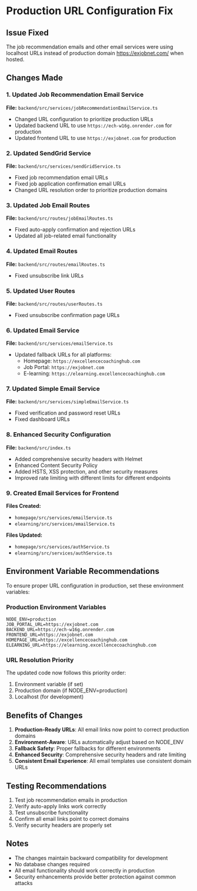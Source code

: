 # Production URL Configuration Fix

## Issue Fixed
The job recommendation emails and other email services were using localhost URLs instead of production domain https://exjobnet.com/ when hosted.

## Changes Made

### 1. Updated Job Recommendation Email Service
**File:** `backend/src/services/jobRecommendationEmailService.ts`
- Changed URL configuration to prioritize production URLs
- Updated backend URL to use `https://ech-w16g.onrender.com` for production
- Updated frontend URL to use `https://exjobnet.com` for production

### 2. Updated SendGrid Service
**File:** `backend/src/services/sendGridService.ts`
- Fixed job recommendation email URLs
- Fixed job application confirmation email URLs
- Changed URL resolution order to prioritize production domains

### 3. Updated Job Email Routes
**File:** `backend/src/routes/jobEmailRoutes.ts`
- Fixed auto-apply confirmation and rejection URLs
- Updated all job-related email functionality

### 4. Updated Email Routes
**File:** `backend/src/routes/emailRoutes.ts`
- Fixed unsubscribe link URLs

### 5. Updated User Routes
**File:** `backend/src/routes/userRoutes.ts`
- Fixed unsubscribe confirmation page URLs

### 6. Updated Email Service
**File:** `backend/src/services/emailService.ts`
- Updated fallback URLs for all platforms:
  - Homepage: `https://excellencecoachinghub.com`
  - Job Portal: `https://exjobnet.com`
  - E-learning: `https://elearning.excellencecoachinghub.com`

### 7. Updated Simple Email Service
**File:** `backend/src/services/simpleEmailService.ts`
- Fixed verification and password reset URLs
- Fixed dashboard URLs

### 8. Enhanced Security Configuration
**File:** `backend/src/index.ts`
- Added comprehensive security headers with Helmet
- Enhanced Content Security Policy
- Added HSTS, XSS protection, and other security measures
- Improved rate limiting with different limits for different endpoints

### 9. Created Email Services for Frontend
**Files Created:**
- `homepage/src/services/emailService.ts`
- `elearning/src/services/emailService.ts`

**Files Updated:**
- `homepage/src/services/authService.ts`
- `elearning/src/services/authService.ts`

## Environment Variable Recommendations

To ensure proper URL configuration in production, set these environment variables:

### Production Environment Variables
```env
NODE_ENV=production
JOB_PORTAL_URL=https://exjobnet.com
BACKEND_URL=https://ech-w16g.onrender.com
FRONTEND_URL=https://exjobnet.com
HOMEPAGE_URL=https://excellencecoachinghub.com
ELEARNING_URL=https://elearning.excellencecoachinghub.com
```

### URL Resolution Priority
The updated code now follows this priority order:
1. Environment variable (if set)
2. Production domain (if NODE_ENV=production)
3. Localhost (for development)

## Benefits of Changes

1. **Production-Ready URLs**: All email links now point to correct production domains
2. **Environment-Aware**: URLs automatically adjust based on NODE_ENV
3. **Fallback Safety**: Proper fallbacks for different environments
4. **Enhanced Security**: Comprehensive security headers and rate limiting
5. **Consistent Email Experience**: All email templates use consistent domain URLs

## Testing Recommendations

1. Test job recommendation emails in production
2. Verify auto-apply links work correctly
3. Test unsubscribe functionality
4. Confirm all email links point to correct domains
5. Verify security headers are properly set

## Notes

- The changes maintain backward compatibility for development
- No database changes required
- All email functionality should work correctly in production
- Security enhancements provide better protection against common attacks